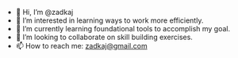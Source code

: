 - 👋 Hi, I’m @zadkaj
- 👀 I’m interested in learning ways to work more efficiently.
- 🌱 I’m currently learning foundational tools to accomplish my goal.
- 💞️ I’m looking to collaborate on skill building exercises.
- 📫 How to reach me: zadkaj@gmail.com

<!---
zadkaj/zadkaj is a ✨ special ✨ repository because its `README.md` (this file) appears on your GitHub profile.
You can click the Preview link to take a look at your changes.
--->
